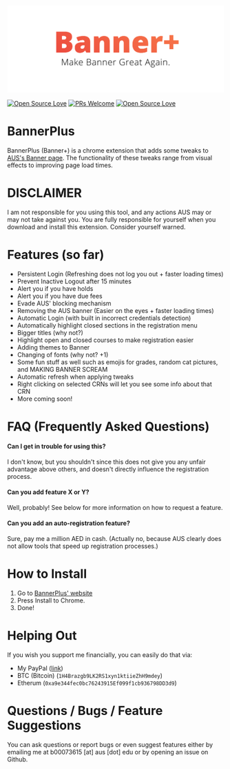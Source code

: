 ![BannerPlus](logo.png)

[![Open Source Love](https://badges.frapsoft.com/os/v1/open-source.svg?v=102)](https://github.com/ellerbrock/open-source-badge/)
[![PRs Welcome](https://img.shields.io/badge/PRs-welcome-brightgreen.svg?style=flat-square)](http://makeapullrequest.com)
[![Open Source Love](https://badges.frapsoft.com/os/mit/mit.svg?v=102)](https://github.com/ellerbrock/open-source-badge/)

# BannerPlus
BannerPlus (Banner+) is a chrome extension that adds some tweaks to [AUS's Banner page](https://banner.aus.edu). The functionality of these tweaks range from visual effects to improving page load times.

# DISCLAIMER

I am not responsible for you using this tool, and any actions AUS may or may not take against you. You are fully responsible for yourself when you download and install this extension. Consider yourself warned.

# Features (so far)

* Persistent Login (Refreshing does not log you out + faster loading times)
* Prevent Inactive Logout after 15 minutes
* Alert you if you have holds
* Alert you if you have due fees
* Evade AUS' blocking mechanism
* Removing the AUS banner (Easier on the eyes + faster loading times)
* Automatic Login (with built in incorrect credentials detection)
* Automatically highlight closed sections in the registration menu
* Bigger titles (why not?)
* Highlight open and closed courses to make registration easier
* Adding themes to Banner
* Changing of fonts (why not? +1)
* Some fun stuff as well such as emojis for grades, random cat pictures, and MAKING BANNER SCREAM
* Automatic refresh when applying tweaks
* Right clicking on selected CRNs will let you see some info about that CRN
* More coming soon!

# FAQ (Frequently Asked Questions)

#### Can I get in trouble for using this?

I don't know, but you shouldn't since this does not give you any unfair advantage above others, and doesn't directly influence the registration process.

#### Can you add feature X or Y?

Well, probably! See below for more information on how to request a feature.

#### Can you add an auto-registration feature?

Sure, pay me a million AED in cash. (Actually no, because AUS clearly does not allow tools that speed up registration processes.)

# How to Install

1. Go to [BannerPlus' website](https://deadpackets.github.io/BannerPlus)
2. Press Install to Chrome.
3. Done!

# Helping Out

If you wish you support me financially, you can easily do that via:

* My PayPal ([link](https://paypal.me/DeadPackets))
* BTC (Bitcoin) (`1H4Brazgb9LK2RS1xyn1ktiieZhH9mdey`)
* Etherum (`0xa9e344fec0bc76243915Ef099f1cb936798DD3d9`)

# Questions / Bugs / Feature Suggestions

You can ask questions or report bugs or even suggest features either by emailing me at b00073615 [at] aus [dot] edu or by opening an issue on Github.
